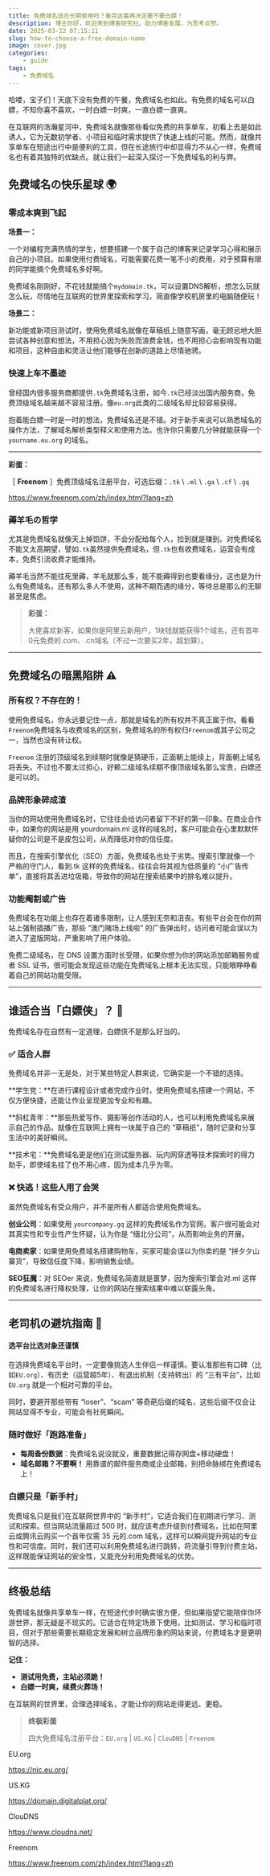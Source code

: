 ```yaml
---
title: 免费域名适合长期使用吗？看完这篇再决定要不要白嫖！
description: 博主你好，欢迎来到博客研究社。助力博客发展，为思考点赞。
date: 2025-03-22 07:15:11
slug: how-to-choose-a-free-domain-name
image: cover.jpg
categories:
    - guide
tags: 
    - 免费域名
---
```


哈喽，宝子们！天底下没有免费的午餐，免费域名也如此。有免费的域名可以白嫖，不知你喜不喜欢，一时白嫖一时爽，一直白嫖一直爽。

在互联网的浩瀚星河中，免费域名就像那些看似免费的共享单车，初看上去是如此诱人，它为无数初学者、小项目和临时需求提供了快速上线的可能。然而，就像共享单车在短途出行中是便利的工具，但在长途旅行中却显得力不从心一样，免费域名也有着其独特的优缺点。就让我们一起深入探讨一下免费域名的利与弊。

## 免费域名の快乐星球 🌍

### 零成本爽到飞起

**场景一：**

一个对编程充满热情的学生，想要搭建一个属于自己的博客来记录学习心得和展示自己的小项目。如果使用付费域名，可能需要花费一笔不小的费用，对于预算有限的同学能搞个免费域名多好啊。

免费域名刚刚好，不花钱就能搞个`mydomain.tk`，可以设置DNS解析，想怎么玩就怎么玩，尽情地在互联网的世界里探索和学习，简直像学校机房里的电脑随便玩！

**场景二：**

新功能或新项目测试时，使用免费域名就像在草稿纸上随意写画，毫无顾忌地大胆尝试各种创意和想法，不用担心因为失败而浪费金钱，也不用担心会影响现有功能和项目，这种自由和灵活让他们能够在创新的道路上尽情驰骋。

### 快速上车不墨迹

曾经国内很多服务商都提供`.tk`免费域名注册，如今`.tk`已经淡出国内服务商，免费顶级域名越来越不容易注册。像`eu.org`此类的二级域名却比较容易获得。

抱着能白嫖一时是一时的想法，免费域名还是不错。对于新手来说可以熟悉域名的操作方法，了解域名解析类型释义和使用方法。也许你只需要几分钟就能获得一个`yourname.eu.org` 的域名。

---

**彩蛋：**

［ **Freenom** ］免费顶级域名注册平台，可选后缀：`.tk` \ `.ml` \ `.ga` \ `.cf` \ `.gq`

https://www.freenom.com/zh/index.html?lang=zh

### 薅羊毛の哲学

尤其是免费域名就像天上掉馅饼，不会分配给每个人，捡到就是赚到。对免费域名不能又太高期望，譬如`.tk`虽然提供免费域名，但`.tk`也有收费域名，运营会有成本，免费引流收费才能维持。

薅羊毛当然不能往死里薅，羊毛就那么多，能不能薅得到也要看缘分，这也是为什么有免费域名，还有那么多人不使用，这种不期而遇的缘分，等待总是那么的无聊甚至是焦虑。

> **彩蛋：**
>
> 大佬喜欢新客，如果你是阿里云新用户，1块钱就能获得1个域名，还有首年0元免费的.com、.cn域名（不过一次要买2年，超划算）。

------

## 免费域名の暗黑陷阱 ⚠️

### 所有权？不存在的！

使用免费域名，你永远要记住一点，那就是域名的所有权并不真正属于你。看看`Freenom`免费域名与收费域名的区别，免费域名的所有权归`Freenom`或其子公司之一，当然也没有转让权。

`Freenom` 注册的顶级域名到续期时就像是猜硬币，正面朝上能续上，背面朝上域名将丢失。不过也不要太过担心，好赖二级域名续期不像顶级域名那么宝贵，白嫖还是可以的。

### 品牌形象碎成渣

当你的网站使用免费域名时，它往往会给访问者留下不好的第一印象。在商业合作中，如果你的网站是用 yourdomain.ml 这样的域名时，客户可能会在心里默默怀疑你的公司是不是皮包公司，从而降低对你的信任度。

而且，在搜索引擎优化（SEO）方面，免费域名也处于劣势。搜索引擎就像一个严格的守门人，看到.tk 这样的免费域名，往往会将其视为低质量的 “小广告传单”，直接将其丢进垃圾箱，导致你的网站在搜索结果中的排名难以提升。

### 功能阉割或广告

免费域名在功能上也存在着诸多限制，让人感到无奈和沮丧。有些平台会在你的网站上强制插播广告，那些 “澳门赌场上线啦” 的广告弹出时，访问者可能会误以为进入了盗版网站，严重影响了用户体验。

免费二级域名，在 DNS 设置方面时长受限，如果你想为你的网站添加邮箱服务或者 SSL 证书，很可能会发现这些功能在免费域名上根本无法实现，只能眼睁睁看着自己的网站功能受限。

------

## 谁适合当「白嫖侠」？ 🎯

免费域名存在自然有一定道理，白嫖侠不是那么好当的。

### ✅ 适合人群

免费域名并非一无是处，对于某些特定人群来说，它确实是一个不错的选择。

**学生党：**在进行课程设计或者完成作业时，使用免费域名搭建一个网站，不仅方便快捷，还能让作业呈现更加专业和有趣。

**斜杠青年：**那些热爱写作、摄影等创作活动的人，也可以利用免费域名来展示自己的作品，就像在互联网上拥有一块属于自己的 “草稿纸”，随时记录和分享生活中的美好瞬间。

**技术宅：**免费域名更是他们在测试服务器、玩内网穿透等技术探索时的得力助手，即使域名挂了也不用心疼，因为成本几乎为零。

### ❌ 快逃！这些人用了会哭

虽然免费域名有受众用户，并不是所有人都适合使用免费域名。

**创业公司**：如果使用 `yourcompany.gq` 这样的免费域名作为官网，客户很可能会对其真实性和专业性产生怀疑，认为你是 “缅北分公司”，从而影响业务的开展。

**电商卖家**：如果使用免费域名搭建购物车，买家可能会误以为你卖的是 “拼夕夕山寨货”，导致信任度下降，影响销售业绩。

**SEO狂魔**：对 SEOer 来说，免费域名简直就是噩梦，因为搜索引擎会对.ml 这样的免费域名进行降权处理，让你的网站在搜索结果中难以崭露头角。

------

## 老司机の避坑指南 🚗

#### 选平台比选对象还谨慎

在选择免费域名平台时，一定要像挑选人生伴侣一样谨慎。要认准那些有口碑（比如`EU.org`）、有历史（运营超5年）、有退出机制（支持转出）的 “三有平台”，比如 `EU.org` 就是一个相对可靠的平台。

同时，要避开那些带有 “loser”、“scam” 等奇葩后缀的域名，这些后缀不仅会让网站显得不专业，可能会有社死瞬间。

### 随时做好「跑路准备」

- **每周备份数据**：免费域名说没就没，重要数据记得存网盘+移动硬盘！
- **域名邮箱？不要啊！** 用靠谱的邮件服务商或企业邮箱，别把命脉绑在免费域名上！

### 白嫖只是「新手村」

免费域名只是我们在互联网世界中的 “新手村”，它适合我们在初期进行学习、测试和探索。但当网站流量超过 500 时，就应该考虑升级到付费域名，比如在阿里云或腾讯云购买一个首年仅需 35 元的.com 域名，这样可以瞬间提升网站的专业性和可信度。同时，我们还可以利用免费域名进行跳转，将流量引导到付费主站，这样既能保证网站的安全性，又能充分利用免费域名的优势。

------

## 终极总结

免费域名就像共享单车一样，在短途代步时确实很方便，但如果指望它能陪伴你环游世界，那无疑是不现实的。它适合在特定场景下使用，比如测试、学习和临时项目，但对于那些需要长期稳定发展和树立品牌形象的网站来说，付费域名才是更明智的选择。

**记住：**

- **测试用免费，主站必须跪！**
- **白嫖一时爽，续费火葬场！**

在互联网的世界里，合理选择域名，才能让你的网站走得更远、更稳。

> **终极彩蛋** 
>
> 四大免费域名注册平台：`EU.org` | `US.KG` | `ClouDNS` | `Freenom`

EU.org

https://nic.eu.org/

US.KG

https://domain.digitalplat.org/

ClouDNS

https://www.cloudns.net/

Freenom

https://www.freenom.com/zh/index.html?lang=zh